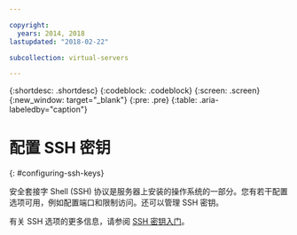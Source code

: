 ```yaml
---

copyright:
  years: 2014, 2018
lastupdated: "2018-02-22"

subcollection: virtual-servers

---
```


{:shortdesc: .shortdesc}
{:codeblock: .codeblock}
{:screen: .screen}
{:new_window: target="_blank"}
{:pre: .pre}
{:table: .aria-labeledby="caption"}

# 配置 SSH 密钥
{: #configuring-ssh-keys}

安全套接字 Shell (SSH) 协议是服务器上安装的操作系统的一部分。您有若干配置选项可用，例如配置端口和限制访问。还可以管理 SSH 密钥。

有关 SSH 选项的更多信息，请参阅 [SSH 密钥入门](/docs/infrastructure/ssh-keys?topic=ssh-keys-getting-started-tutorial)。
